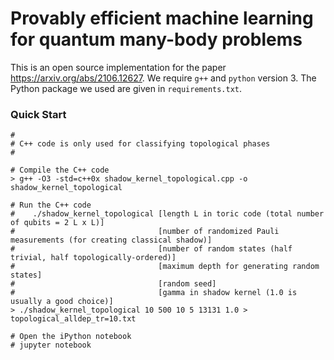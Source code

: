 # Provably efficient machine learning for quantum many-body problems

This is an open source implementation for the paper https://arxiv.org/abs/2106.12627. We require `g++` and `python` version 3. The Python package we used are given in `requirements.txt`.

### Quick Start

```shell
#
# C++ code is only used for classifying topological phases
#

# Compile the C++ code
> g++ -O3 -std=c++0x shadow_kernel_topological.cpp -o shadow_kernel_topological

# Run the C++ code
#    ./shadow_kernel_topological [length L in toric code (total number of qubits = 2 L x L)]
#                                [number of randomized Pauli measurements (for creating classical shadow)]
#                                [number of random states (half trivial, half topologically-ordered)]
#                                [maximum depth for generating random states]
#                                [random seed]
#                                [gamma in shadow kernel (1.0 is usually a good choice)]
> ./shadow_kernel_topological 10 500 10 5 13131 1.0 > topological_alldep_tr=10.txt

# Open the iPython notebook
# jupyter notebook
```
